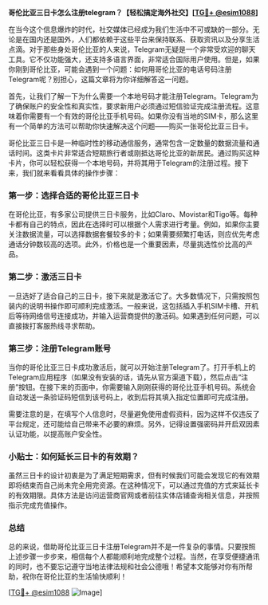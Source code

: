 **哥伦比亚三日卡怎么注册telegram？【轻松搞定海外社交】[[TG💪+ @esim1088](https://t.me/s/esim1088)]**

在当今这个信息爆炸的时代，社交媒体已经成为我们生活中不可或缺的一部分。无论是在国内还是国外，人们都依赖于这些平台来保持联系、获取资讯以及分享生活点滴。对于那些身处哥伦比亚的人来说，Telegram无疑是一个非常受欢迎的聊天工具。它不仅功能强大，还支持多语言界面，非常适合国际用户使用。但是，如果你刚到哥伦比亚，可能会遇到一个问题：如何用哥伦比亚的电话号码注册Telegram呢？别担心，这篇文章将为你详细解答这一问题。

首先，让我们了解一下为什么需要一个本地号码才能注册Telegram。Telegram为了确保账户的安全性和真实性，要求新用户必须通过短信验证完成注册流程。这意味着你需要有一个有效的哥伦比亚手机号码。如果你没有当地的SIM卡，那么这里有一个简单的方法可以帮助你快速解决这个问题——购买一张哥伦比亚三日卡。

哥伦比亚三日卡是一种临时性的移动通信服务，通常包含一定数量的数据流量和通话时间。这类卡片非常适合短期旅行者或刚抵达哥伦比亚的新居民。通过购买这种卡片，你可以轻松获得一个本地号码，并将其用于Telegram的注册过程。接下来，我们就来看看具体的操作步骤：

### 第一步：选择合适的哥伦比亚三日卡

在哥伦比亚，有多家公司提供三日卡服务，比如Claro、Movistar和Tigo等。每种卡都有自己的特点，因此在选择时可以根据个人需求进行考量。例如，如果你主要关注数据流量，可以选择数据套餐较多的卡；如果需要频繁打电话，则应优先考虑通话分钟数较高的选项。此外，价格也是一个重要因素，尽量挑选性价比高的产品。

### 第二步：激活三日卡

一旦选好了适合自己的三日卡，接下来就是激活它了。大多数情况下，只需按照包装内的说明书操作即可顺利完成激活。一般来说，这包括插入手机SIM卡槽、开机后等待网络信号连接成功，并输入运营商提供的激活码。如果遇到任何问题，可以直接拨打客服热线寻求帮助。

### 第三步：注册Telegram账号

当你的哥伦比亚三日卡成功激活后，就可以开始注册Telegram了。打开手机上的Telegram应用程序（如果没有安装的话，请先从官方渠道下载），然后点击“注册”按钮。在接下来的页面中，你需要输入刚刚获得的哥伦比亚手机号码。系统会自动发送一条验证码短信到该号码上，收到后将其填入指定位置即可完成注册。

需要注意的是，在填写个人信息时，尽量避免使用虚假资料，因为这样不仅违反了平台规定，还可能给自己带来不必要的麻烦。另外，记得设置强密码并开启双因素认证功能，以提高账户安全性。

### 小贴士：如何延长三日卡的有效期？

虽然三日卡的设计初衷是为了满足短期需求，但有时候我们可能会发现它的有效期即将结束而自己尚未完全用完资源。在这种情况下，可以通过充值的方式来延长卡的有效期限。具体方法是访问运营商官网或者前往实体店铺查询相关信息，并按照指示完成充值操作。

### 总结

总的来说，借助哥伦比亚三日卡注册Telegram并不是一件复杂的事情。只要按照上述步骤一步步来，相信每个人都能顺利地完成整个过程。当然，在享受便捷通讯的同时，也不要忘记遵守当地法律法规和社会公德哦！希望本文能够对你有所帮助，祝你在哥伦比亚的生活愉快顺利！

[[TG💪+ @esim1088](https://t.me/s/esim1088) ![Image](https://i.postimg.cc/4NQfJmqS/Snipaste-2025-05-13-00-14-12.png)]